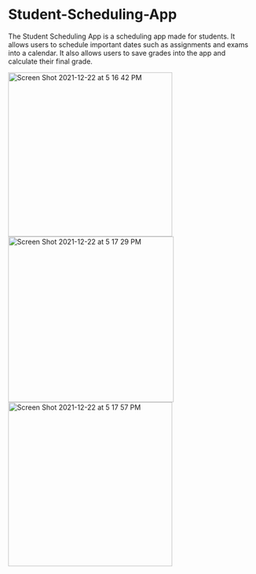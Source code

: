 # Student-Scheduling-App

The Student Scheduling App is a scheduling app made for students. It allows users to schedule important dates such as assignments and exams into a calendar. It also allows users to save grades into the app and calculate their final grade.

<img width="334" alt="Screen Shot 2021-12-22 at 5 16 42 PM" src="https://user-images.githubusercontent.com/93184642/147642894-40a03635-79dc-435e-9a90-ca9fca5769a9.png">
<img width="337" alt="Screen Shot 2021-12-22 at 5 17 29 PM" src="https://user-images.githubusercontent.com/93184642/147642896-a8dab7a9-df94-46da-ae91-11578b850559.png">
<img width="334" alt="Screen Shot 2021-12-22 at 5 17 57 PM" src="https://user-images.githubusercontent.com/93184642/147642902-139b3fd7-b4eb-4af7-8d55-21a13fccd627.png">
